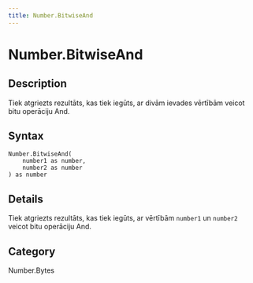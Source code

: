 ```yaml
---
title: Number.BitwiseAnd
---
```


# Number.BitwiseAnd


## Description

Tiek atgriezts rezultāts, kas tiek iegūts, ar divām ievades vērtībām veicot bitu operāciju And.


## Syntax

```powerquery
Number.BitwiseAnd(
    number1 as number,
    number2 as number
) as number
```


## Details

Tiek atgriezts rezultāts, kas tiek iegūts, ar vērtībām <code>number1</code> un <code>number2</code> veicot bitu operāciju And.



## Category
Number.Bytes
